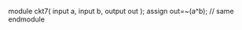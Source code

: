 module ckt7( 
    input a, 
    input b, 
    output out );
    assign out=~(a^b); // same 
endmodule